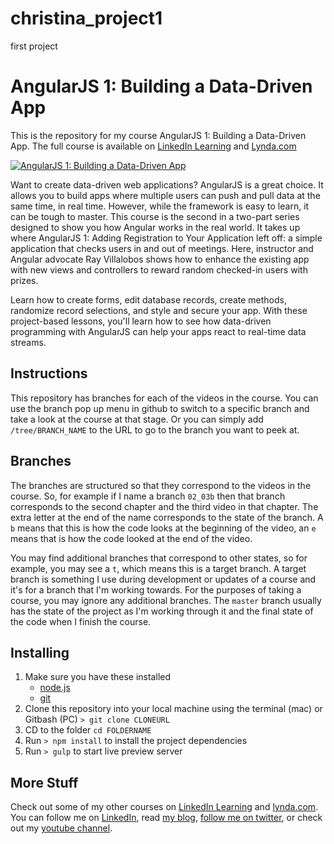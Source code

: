 # christina_project1
first project

# AngularJS 1: Building a Data-Driven App
This is the repository for my course AngularJS 1: Building a Data-Driven App. The full course is available on [LinkedIn Learning](https://www.linkedin.com/learning/angularjs-1-building-a-data-driven-app-2?trk=insiders_6787408_learning) and [Lynda.com](https://www.lynda.com/AngularJS-tutorials/AngularJS-1-Building-Data-Driven-App/534629-2.html)

[![AngularJS 1: Building a Data-Driven App](https://media-exp2.licdn.com/media-proxy/ext?w=1200&h=675&f=n&hash=SRuhXf3WIhg4dTX5WhKaOqqv3ZI%3D&ora=1%2CaFBCTXdkRmpGL2lvQUFBPQ%2CxAVta5g-0R6plxVUzgUv5K_PrkC9q0RIUJDPBy-kWCGs-NyfZXTtf8XWZLSiol8WfSwJlgUyeOyhRznoFo69LcLmY4Yx3A)](https://www.linkedin.com/learning/angularjs-1-building-a-data-driven-app-2?trk=insiders_6787408_learning)

Want to create data-driven web applications? AngularJS is a great choice. It allows you to build apps where multiple users can push and pull data at the same time, in real time. However, while the framework is easy to learn, it can be tough to master. This course is the second in a two-part series designed to show you how Angular works in the real world. It takes up where AngularJS 1: Adding Registration to Your Application left off: a simple application that checks users in and out of meetings. Here, instructor and Angular advocate Ray Villalobos shows how to enhance the existing app with new views and controllers to reward random checked-in users with prizes.

Learn how to create forms, edit database records, create methods, randomize record selections, and style and secure your app. With these project-based lessons, you'll learn how to see how data-driven programming with AngularJS can help your apps react to real-time data streams.

## Instructions
This repository has branches for each of the videos in the course. You can use the branch pop up menu in github to switch to a specific branch and take a look at the course at that stage. Or you can simply add `/tree/BRANCH_NAME` to the URL to go to the branch you want to peek at. 

## Branches
The branches are structured so that they correspond to the videos in the course. So, for example if I name a branch `02_03b` then that branch corresponds to the second chapter and the third video in that chapter. The extra letter at the end of the name corresponds to the state of the branch. A `b` means that this is how the code looks at the beginning of the video, an `e` means that is how the code looked at the end of the video.

You may find additional branches that correspond to other states, so for example, you may see a `t`, which means this is a target branch. A target branch is something I use during development or updates of a course and it's for a branch that I'm working towards. For the purposes of taking a course, you may ignore any additional branches. The `master` branch usually has the state of the project as I'm working through it and the final state of the code when I finish the course. 

## Installing
1. Make sure you have these installed
	- [node.js](http://nodejs.org/)
	- [git](http://git-scm.com/)
2. Clone this repository into your local machine using the terminal (mac) or Gitbash (PC) `> git clone CLONEURL`
3. CD to the folder `cd FOLDERNAME`
4. Run `> npm install` to install the project dependencies
5. Run `> gulp` to start live preview server

## More Stuff
Check out some of my other courses on [LinkedIn Learning](https://www.linkedin.com/learning/instructors/ray-villalobos?trk=insiders_6787408_learning) and [lynda.com](http://lynda.com/rayvillalobos). You can follow me on [LinkedIn](https://www.linkedin.com/in/planetoftheweb/), read [my blog](http://raybo.org), [follow me on twitter](http://twitter.com/planetoftheweb), or check out my [youtube channel](http://youtube.com/planetoftheweb).
